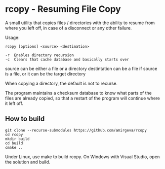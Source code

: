 # rcopy - Resuming File Copy

A small utility that copies files / directories with the ability to resume
from where you left off, in case of a disconnect or any other failure.

Usage:

	rcopy [options] <source> <destination>
	
	-r  Enables directory recursion
	-c  Clears that cache database and basically starts over
	
source can be either a file or a directory
destintation can be a file if source is a file, or it can be the target directory

When copying a directory, the default is not to recurse.

The program maintains a checksum database to know what parts of the files are already copied,
so that a restart of the program will continue where it left off.

## How to build

	git clone --recurse-submodules https://github.com/amirgeva/rcopy
	cd rcopy
	mkdir build
	cd build
	cmake ..
	
Under Linux, use make to build rcopy.  On Windows with Visual Studio, open the solution and build.
